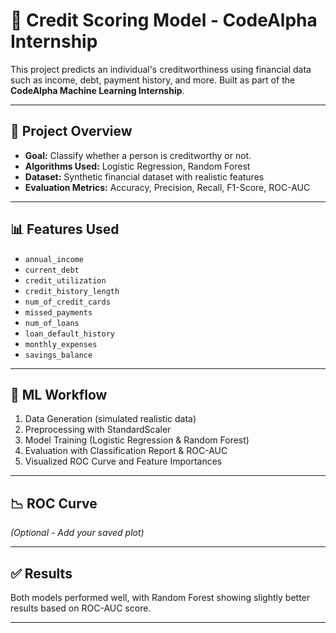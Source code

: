 # 🏦 Credit Scoring Model - CodeAlpha Internship

This project predicts an individual's creditworthiness using financial data such as income, debt, payment history, and more. Built as part of the **CodeAlpha Machine Learning Internship**.

---

## 🚀 Project Overview

- **Goal:** Classify whether a person is creditworthy or not.
- **Algorithms Used:** Logistic Regression, Random Forest
- **Dataset:** Synthetic financial dataset with realistic features
- **Evaluation Metrics:** Accuracy, Precision, Recall, F1-Score, ROC-AUC

---

## 📊 Features Used

- `annual_income`
- `current_debt`
- `credit_utilization`
- `credit_history_length`
- `num_of_credit_cards`
- `missed_payments`
- `num_of_loans`
- `loan_default_history`
- `monthly_expenses`
- `savings_balance`

---

## 🧠 ML Workflow

1. Data Generation (simulated realistic data)
2. Preprocessing with StandardScaler
3. Model Training (Logistic Regression & Random Forest)
4. Evaluation with Classification Report & ROC-AUC
5. Visualized ROC Curve and Feature Importances

---

## 📉 ROC Curve

*(Optional - Add your saved plot)*

---

## ✅ Results

Both models performed well, with Random Forest showing slightly better results based on ROC-AUC score.

---
